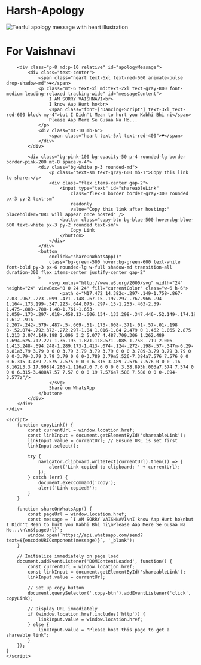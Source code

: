 # Harsh-Apology
<!DOCTYPE html>
<html lang="en">
<head>
    <meta charset="UTF-8">
    <meta name="viewport" content="width=device-width, initial-scale=1.0">
    <title>For Vaishnavi</title>
    <script src="https://cdn.tailwindcss.com">}
    </script>
    <style>
        @import url('https://fonts.googleapis.com/css2?family=Dancing+Script:wght@700&family=Playfair+Display:wght@700&display=swap');
        .heart {
            animation: pulse 1.5s infinite;
        }
        @keyframes pulse {
            0% { transform: scale(1); }
            50% { transform: scale(1.1); }
            100% { transform: scale(1); }
        }
    </style>
</head>
<body class="bg-gradient-to-br from-pink-50 to-red-50 min-h-screen flex items-center justify-center p-4">
    <div class="max-w-2xl bg-white rounded-2xl shadow-xl overflow-hidden">
        <div class="relative">
            <img src="https://storage.googleapis.com/workspace-0f70711f-8b4e-4d94-86f1-2a93ccde5887/image/5e98e215-e849-4450-9bdd-bdf25a7706ef.png" alt="Tearful apology message with heart illustration" class="w-full h-48 object-cover"/>
            <div class="absolute inset-0 bg-black bg-opacity-30 flex items-center justify-center">
                <h1 class="text-4xl md:text-5xl font-bold text-white font-serif italic tracking-wider drop-shadow-lg">For Vaishnavi</h1>
            </div>
        </div>
        
        <div class="p-8 md:p-10 relative" id="apologyMessage">
            <div class="text-center">
                <span class="heart text-6xl text-red-600 animate-pulse drop-shadow-md">❤️</span>
                <p class="mt-6 text-xl md:text-2xl text-gray-800 font-medium leading-relaxed tracking-wide" id="messageContent">
                    I AM SORRY VAISHNAVI<br>
                    I know Aap Hurt ho<br>
                    <span class="font-['Dancing+Script'] text-3xl text-red-600 block my-4">but I Didn't Mean to hurt you Kabhi Bhi ni</span>
                    Please Aap Mere Se Gusaa Na Ho...
                </p>
                <div class="mt-10 mb-6">
                    <span class="heart text-5xl text-red-400">♥</span>
                </div>
            </div>
            
            <div class="bg-pink-100 bg-opacity-50 p-4 rounded-lg border border-pink-200 mt-8 space-y-4">
                <div class="bg-white p-3 rounded-md">
                    <p class="text-sm text-gray-600 mb-1">Copy this link to share:</p>
                    <div class="flex items-center gap-2">
                        <input type="text" id="shareableLink" 
                            class="flex-1 border border-gray-300 rounded px-3 py-2 text-sm"
                            readonly 
                            value="Copy this link after hosting:" placeholder="URL will appear once hosted" />
                        <button class="copy-btn bg-blue-500 hover:bg-blue-600 text-white px-3 py-2 rounded text-sm">
                            Copy Link
                        </button>
                    </div>
                </div>
                <button 
                    onclick="shareOnWhatsApp()"
                    class="bg-green-500 hover:bg-green-600 text-white font-bold py-3 px-6 rounded-lg w-full shadow-md transition-all duration-300 flex items-center justify-center gap-2"
                >
                    <svg xmlns="http://www.w3.org/2000/svg" width="24" height="24" viewBox="0 0 24 24" fill="currentColor" class="w-6 h-6">
                        <path d="M17.472 14.382c-.297-.149-1.758-.867-2.03-.967-.273-.099-.471-.148-.67.15-.197.297-.767.966-.94 1.164-.173.199-.347.223-.644.075-.297-.15-1.255-.463-2.39-1.475-.883-.788-1.48-1.761-1.653-2.059-.173-.297-.018-.458.13-.606.134-.133.298-.347.446-.52.149-.174.198-.298.298-.497.099-.198.05-.371-.025-.52-.075-.149-.669-1.612-.916-2.207-.242-.579-.487-.5-.669-.51-.173-.008-.371-.01-.57-.01-.198 0-.52.074-.792.372-.272.297-1.04 1.016-1.04 2.479 0 1.462 1.065 2.875 1.213 3.074.149.198 2.096 3.2 5.077 4.487.709.306 1.262.489 1.694.625.712.227 1.36.195 1.871.118.571-.085 1.758-.719 2.006-1.413.248-.694.248-1.289.173-1.413-.074-.124-.272-.198-.57-.347m-6.29-3.81a3.79 3.79 0 0 0 3.79 3.79 3.79 3.79 0 0 0 3.789-3.79 3.79 3.79 0 0 0-3.79-3.79 3.79 3.79 0 0 0-3.789 3.79m5.526-7.384a7.576 7.576 0 0 0-6.315-3.489 7.575 7.575 0 0 0-6.316 3.489 7.576 7.576 0 0 0 .16 8.162L3.3 17.998l4.286-1.126a7.6 7.6 0 0 0 3.58.895h.003a7.574 7.574 0 0 0 6.315-3.488A7.57 7.57 0 0 0 19 7.576a7.588 7.588 0 0 0-.894-3.577z"/>
                    </svg>
                    Share on WhatsApp
                </button>
            </div>
        </div>
    </div>

    <script>
        function copyLink() {
            const currentUrl = window.location.href;
            const linkInput = document.getElementById('shareableLink');
            linkInput.value = currentUrl; // Ensure URL is set first
            linkInput.select();
            
            try {
                navigator.clipboard.writeText(currentUrl).then(() => {
                    alert('Link copied to clipboard: ' + currentUrl);
                });
            } catch (err) {
                document.execCommand('copy');
                alert('Link copied!');
            }
        }

        function shareOnWhatsApp() {
            const pageUrl = window.location.href;
            const message = `I AM SORRY VAISHNAVI\nI know Aap Hurt ho\nbut I Didn't Mean to hurt you Kabhi Bhi ni\nPlease Aap Mere Se Gusaa Na Ho...\n\n${pageUrl}`;
            window.open(`https://api.whatsapp.com/send?text=${encodeURIComponent(message)}`, '_blank');
        }

        // Initialize immediately on page load
        document.addEventListener('DOMContentLoaded', function() {
            const currentUrl = window.location.href;
            const linkInput = document.getElementById('shareableLink');
            linkInput.value = currentUrl;
            
            // Set up copy button
            document.querySelector('.copy-btn').addEventListener('click', copyLink);
            
            // Display URL immediately
            if (window.location.href.includes('http')) {
                linkInput.value = window.location.href;
            } else {
                linkInput.value = "Please host this page to get a shareable link";
            }
        });
    }
    </script>
</body>
</html>


